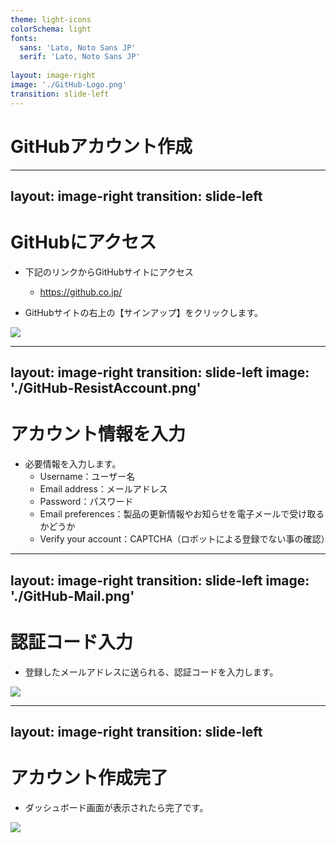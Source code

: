 ```yaml
---
theme: light-icons
colorSchema: light
fonts:
  sans: 'Lato, Noto Sans JP'
  serif: 'Lato, Noto Sans JP'
  
layout: image-right
image: './GitHub-Logo.png'
transition: slide-left
---
```


# GitHubアカウント作成

---
layout: image-right
transition: slide-left
---

# GitHubにアクセス

- 下記のリンクからGitHubサイトにアクセス
  - https://github.co.jp/

- GitHubサイトの右上の【サインアップ】をクリックします。

![](/GitHub-TopPage.png)


---
layout: image-right
transition: slide-left
image: './GitHub-ResistAccount.png'
---

# アカウント情報を入力

- 必要情報を入力します。
  - Username：ユーザー名
  - Email address：メールアドレス
  - Password：パスワード
  - Email preferences：製品の更新情報やお知らせを電子メールで受け取るかどうか
  - Verify your account：CAPTCHA（ロボットによる登録でない事の確認）


---
layout: image-right
transition: slide-left
image: './GitHub-Mail.png'
---

# 認証コード入力

- 登録したメールアドレスに送られる、認証コードを入力します。

![](/GitHub-Token.png)


---
layout: image-right
transition: slide-left
---

# アカウント作成完了

- ダッシュボード画面が表示されたら完了です。

![](/GitHub-UserPage.png)


